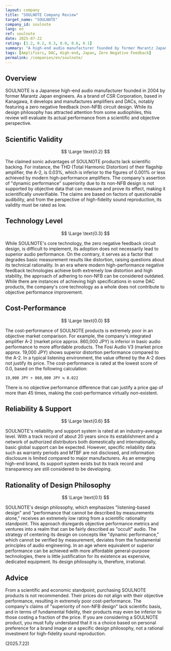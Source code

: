 ```yaml
---
layout: company
title: "SOULNOTE Company Review"
target_name: "SOULNOTE"
company_id: soulnote
lang: en
ref: soulnote
date: 2025-07-22
rating: [1.2, 0.2, 0.3, 0.0, 0.6, 0.1]
summary: "A high-end audio manufacturer founded by former Marantz Japan engineers. It features a zero negative feedback circuit design, but its claims lack scientific evidence, and its extremely high pricing results in remarkably poor cost-performance."
tags: [Amplifiers, DAC, High-end, Japan, Zero Negative Feedback]
permalink: /companies/en/soulnote/
---
```

## Overview

SOULNOTE is a Japanese high-end audio manufacturer founded in 2004 by former Marantz Japan engineers. As a brand of CSR Corporation, based in Kanagawa, it develops and manufactures amplifiers and DACs, notably featuring a zero negative feedback (non-NFB) circuit design. While its design philosophy has attracted attention from some audiophiles, this review will evaluate its actual performance from a scientific and objective perspective.

## Scientific Validity

$$ \Large \text{0.2} $$

The claimed sonic advantages of SOULNOTE products lack scientific backing. For instance, the THD (Total Harmonic Distortion) of their flagship amplifier, the A-2, is 0.03%, which is inferior to the figures of 0.001% or less achieved by modern high-performance amplifiers. The company's assertion of "dynamic performance" superiority due to its non-NFB design is not supported by objective data that can measure and prove its effect, making it scientifically unverifiable. The claims are based on factors of questionable audibility, and from the perspective of high-fidelity sound reproduction, its validity must be rated as low.

## Technology Level

$$ \Large \text{0.3} $$

While SOULNOTE's core technology, the zero negative feedback circuit design, is difficult to implement, its adoption does not necessarily lead to superior audio performance. On the contrary, it serves as a factor that degrades basic measurement results like distortion, raising questions about its technical rationality. In an era where modern high-performance negative feedback technologies achieve both extremely low distortion and high stability, the approach of adhering to non-NFB can be considered outdated. While there are instances of achieving high specifications in some DAC products, the company's core technology as a whole does not contribute to objective performance improvement.

## Cost-Performance

$$ \Large \text{0.0} $$

The cost-performance of SOULNOTE products is extremely poor in an objective market comparison. For example, the company's integrated amplifier A-2 (market price approx. 860,000 JPY) is inferior in basic audio performance to more affordable products. The Fosi Audio V3 (market price approx. 19,000 JPY) shows superior distortion performance compared to the A-2. In a typical listening environment, the value offered by the A-2 does not justify its price. The cost-performance is rated at the lowest score of 0.0, based on the following calculation:

`19,000 JPY ÷ 860,000 JPY ≒ 0.022`

There is no objective performance difference that can justify a price gap of more than 45 times, making the cost-performance virtually non-existent.

## Reliability & Support

$$ \Large \text{0.6} $$

SOULNOTE's reliability and support system is rated at an industry-average level. With a track record of about 20 years since its establishment and a network of authorized distributors both domestically and internationally, basic global support can be expected. However, specific reliability data such as warranty periods and MTBF are not disclosed, and information disclosure is limited compared to major manufacturers. As an emerging high-end brand, its support system exists but its track record and transparency are still considered to be developing.

## Rationality of Design Philosophy

$$ \Large \text{0.1} $$

SOULNOTE's design philosophy, which emphasizes "listening-based design" and "performance that cannot be described by measurements alone," receives an extremely low rating from a scientific rationality standpoint. This approach disregards objective performance metrics and ventures into a realm that can be fairly described as "occult" audio. The strategy of centering its design on concepts like "dynamic performance," which cannot be verified by measurement, deviates from the fundamental principles of audio engineering. In an age where equivalent or superior performance can be achieved with more affordable general-purpose technologies, there is little justification for its existence as expensive, dedicated equipment. Its design philosophy is, therefore, irrational.

## Advice

From a scientific and economic standpoint, purchasing SOULNOTE products is not recommended. Their prices do not align with their objective performance, resulting in extremely poor cost-performance. The company's claims of "superiority of non-NFB design" lack scientific basis, and in terms of fundamental fidelity, their products may even be inferior to those costing a fraction of the price. If you are considering a SOULNOTE product, you must fully understand that it is a choice based on personal preference for a brand image or a specific design philosophy, not a rational investment for high-fidelity sound reproduction.

(2025.7.22)
